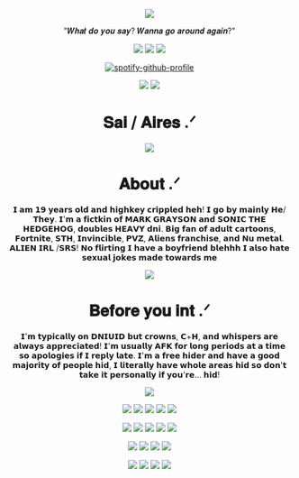 <div align="center">

![](https://komarev.com/ghpvc/?username=Nintenduu&color=324573&abbreviated=true&style=for-the-badge)


"𝑾𝒉𝒂𝒕 𝒅𝒐 𝒚𝒐𝒖 𝒔𝒂𝒚? 𝑾𝒂𝒏𝒏𝒂 𝒈𝒐 𝒂𝒓𝒐𝒖𝒏𝒅 𝒂𝒈𝒂𝒊𝒏?"


<img src="https://64.media.tumblr.com/f5b6c91251ceca3aaff424275ecf70e3/98cbc5b0decebdf1-55/s100x200/962c768bff39e459f6e5a32e72a137413fdb1ab7.gifv">  <img src="https://64.media.tumblr.com/1594df6b89b00f690b1d4305314af5ae/4549815c4d76e6d3-63/s100x200/abf2fcb267bcf059ceef9da772802acb6da7d0c2.gifv">  <img src="https://64.media.tumblr.com/793fce3e93d4202de8d52c5c31205295/786382531e2cf337-e8/s100x200/c149d58f1fd7f8e5c5310d63ee9fc3717c111106.gifv"> 

[![spotify-github-profile](https://spotify-github-profile.kittinanx.com/api/view?uid=ckindler05&cover_image=true&theme=novatorem&show_offline=true&background_color=121212&interchange=true&bar_color=53b14f&bar_color_cover=true)](https://github.com/kittinan/spotify-github-profile)

<img src="https://64.media.tumblr.com/7253a11bfa8910984f17b1a8d694ca6f/3e919be74c0d52b7-4f/s250x400/2163c4d1bb0fd204797f789ff3590b4539a6198e.webp"> <img src="https://64.media.tumblr.com/dec03436f64c2d1d609174c8ba6ac2f7/3e919be74c0d52b7-c8/s250x400/4b60c016f3df77d2a7056939ba1cbb4709a0dbb9.webp">

# 𝐒𝐚𝐢 / 𝐀𝐢𝐫𝐞𝐬 .ᐟ

<p align="center">
<img src="https://files.catbox.moe/iaoh0u.png"> 

  <p align="center">
    
# 𝐀𝐛𝐨𝐮𝐭 .ᐟ

𝗜 𝗮𝗺 𝟭𝟵 𝘆𝗲𝗮𝗿𝘀 𝗼𝗹𝗱 𝗮𝗻𝗱 𝗵𝗶𝗴𝗵𝗸𝗲𝘆 𝗰𝗿𝗶𝗽𝗽𝗹𝗲𝗱 𝗵𝗲𝗵! 𝗜 𝗴𝗼 𝗯𝘆 𝗺𝗮𝗶𝗻𝗹𝘆 𝗛𝗲/𝗧𝗵𝗲𝘆. 𝗜'𝗺 𝗮 𝗳𝗶𝗰𝘁𝗸𝗶𝗻 𝗼𝗳 𝗠𝗔𝗥𝗞 𝗚𝗥𝗔𝗬𝗦𝗢𝗡 𝗮𝗻𝗱 𝗦𝗢𝗡𝗜𝗖 𝗧𝗛𝗘 𝗛𝗘𝗗𝗚𝗘𝗛𝗢𝗚, 𝗱𝗼𝘂𝗯𝗹𝗲𝘀 𝗛𝗘𝗔𝗩𝗬 𝗱𝗻𝗶. 𝗕𝗶𝗴 𝗳𝗮𝗻 𝗼𝗳 𝗮𝗱𝘂𝗹𝘁 𝗰𝗮𝗿𝘁𝗼𝗼𝗻𝘀, 𝗙𝗼𝗿𝘁𝗻𝗶𝘁𝗲, 𝗦𝗧𝗛, 𝗜𝗻𝘃𝗶𝗻𝗰𝗶𝗯𝗹𝗲, 𝗣𝗩𝗭, 𝗔𝗹𝗶𝗲𝗻𝘀 𝗳𝗿𝗮𝗻𝗰𝗵𝗶𝘀𝗲, 𝗮𝗻𝗱 𝗡𝘂 𝗺𝗲𝘁𝗮𝗹. 𝗔𝗟𝗜𝗘𝗡 𝗜𝗥𝗟 /𝗦𝗥𝗦! 𝗡𝗼 𝗳𝗹𝗶𝗿𝘁𝗶𝗻𝗴 𝗜 𝗵𝗮𝘃𝗲 𝗮 𝗯𝗼𝘆𝗳𝗿𝗶𝗲𝗻𝗱 𝗯𝗹𝗲𝗵𝗵𝗵 𝗜 𝗮𝗹𝘀𝗼 𝗵𝗮𝘁𝗲 𝘀𝗲𝘅𝘂𝗮𝗹 𝗷𝗼𝗸𝗲𝘀 𝗺𝗮𝗱𝗲 𝘁𝗼𝘄𝗮𝗿𝗱𝘀 𝗺𝗲

<p align="center">
 <img src="https://files.catbox.moe/j5n8op.png">

# 𝐁𝐞𝐟𝐨𝐫𝐞 𝐲𝐨𝐮 𝐢𝐧𝐭 .ᐟ

𝗜'𝗺 𝘁𝘆𝗽𝗶𝗰𝗮𝗹𝗹𝘆 𝗼𝗻 𝗗𝗡𝗜𝗨𝗜𝗗 𝗯𝘂𝘁 𝗰𝗿𝗼𝘄𝗻𝘀, 𝗖+𝗛, 𝗮𝗻𝗱 𝘄𝗵𝗶𝘀𝗽𝗲𝗿𝘀 𝗮𝗿𝗲 𝗮𝗹𝘄𝗮𝘆𝘀 𝗮𝗽𝗽𝗿𝗲𝗰𝗶𝗮𝘁𝗲𝗱! 𝗜'𝗺 𝘂𝘀𝘂𝗮𝗹𝗹𝘆 𝗔𝗙𝗞 𝗳𝗼𝗿 𝗹𝗼𝗻𝗴 𝗽𝗲𝗿𝗶𝗼𝗱𝘀 𝗮𝘁 𝗮 𝘁𝗶𝗺𝗲 𝘀𝗼 𝗮𝗽𝗼𝗹𝗼𝗴𝗶𝗲𝘀 𝗶𝗳 𝗜 𝗿𝗲𝗽𝗹𝘆 𝗹𝗮𝘁𝗲. 𝗜'𝗺 𝗮 𝗳𝗿𝗲𝗲 𝗵𝗶𝗱𝗲𝗿 𝗮𝗻𝗱 𝗵𝗮𝘃𝗲 𝗮 𝗴𝗼𝗼𝗱 𝗺𝗮𝗷𝗼𝗿𝗶𝘁𝘆 𝗼𝗳 𝗽𝗲𝗼𝗽𝗹𝗲 𝗵𝗶𝗱, 𝗜 𝗹𝗶𝘁𝗲𝗿𝗮𝗹𝗹𝘆 𝗵𝗮𝘃𝗲 𝘄𝗵𝗼𝗹𝗲 𝗮𝗿𝗲𝗮𝘀 𝗵𝗶𝗱 𝘀𝗼 𝗱𝗼𝗻'𝘁 𝘁𝗮𝗸𝗲 𝗶𝘁 𝗽𝗲𝗿𝘀𝗼𝗻𝗮𝗹𝗹𝘆 𝗶𝗳 𝘆𝗼𝘂'𝗿𝗲... 𝗵𝗶𝗱!

 <img src="https://files.catbox.moe/whjrke.png"> 

<img src="https://64.media.tumblr.com/69efe6070f4e1f5ac82aeb2e787e3f8a/f2cc2a65c0bafe8b-8b/s100x200/9b356ad70d99802bf6fb4387c8a8dcc9847311c0.pnj"> <img src="https://64.media.tumblr.com/0fb2d88ce1c46a92faa714a2dcc08bc2/0dbb877b56918480-cf/s100x200/538ddae26d3657c6273cc88e5f47de4914d10fc6.gifv"> <img src="https://64.media.tumblr.com/9b5e8c88352be49c24d336554b5d2f04/6ee1344952d88480-5d/s100x200/2a86fd9d660ff3ac099616eafa1558b04b4bab02.gifv"> <img src="https://64.media.tumblr.com/74bcaa83644f26d25eba30eee55da917/466cc56e6bf1232e-3b/s100x200/7d5e1c26fce582a51ee315fc97ca7404c207a79e.gifv"> <img src="https://64.media.tumblr.com/09cde1d50e8555960b583a45a673e453/0ff2c29561239f07-ec/s100x200/6f02258bb142be93295656d6e6ee2fc49a5eeb89.pnj">

<img src="https://64.media.tumblr.com/13e0a0641e69b65bbb57a7ee9614ec61/65b1f656acbea9b4-5d/s100x200/6e9b946bd03f8003d4537e04ddd7d1dfdcdecbeb.gifv"> <img src="https://64.media.tumblr.com/ebc4bcdac83df35e534326610eb531db/74f9c1a7524fc393-9b/s100x200/d0ad8670f2999a33bd367ed89a81fec9430b7f94.pnj"> <img src="https://64.media.tumblr.com/3dde7f897933a5df6b0ec62873d836f1/5a137ddc52584ba1-0d/s100x200/8466624425130410d38b87377af73a2617500b0f.gifv"> <img src="https://64.media.tumblr.com/e646ede56dde4e0fd4701442d894487b/c4321a96434ec589-22/s100x200/652b160571dbbb65e4997b3cd55d7ac584b5a4d6.gifv"> <img src="https://64.media.tumblr.com/612fb10eb946a9b7029d40805b0e6713/98cbc5b0decebdf1-1e/s100x200/49b10d249986c2013753bd00223841fefcf602b7.pnj">

<img src="https://64.media.tumblr.com/f3757a18fd308c0fb2077da8c1cf940b/eb3ddc08b6af4923-8d/s250x400/bc11bf5c9ccbba3e95d859336aa38de3cc84c962.gifv"> <img src="https://64.media.tumblr.com/b147a05014a4c67d8db1a65fac2b3d5b/1fb39223b20e4f22-28/s250x400/5b7884ccfba4dc53e8b620b3397a9678c5c555ea.gifv"> <img src="https://64.media.tumblr.com/f563f87fd04fcf0bf9d9f7b386158e3c/e2c15a3766805f99-20/s250x400/08fd5e0123f563e89be908216dc0e326f6fac5a8.gifv">  <img src="https://64.media.tumblr.com/c3c48d288332b13f7f62ec4bf69f2344/72e2590fb9e2f26c-0b/s250x400/ee2aff40f2cddbe3f58a37b8001b05de29a7f01a.gifv"> 

<img src="https://64.media.tumblr.com/ff321844051953fabbb612f3d1d5ac94/b035b516dc88dd13-8a/s250x400/f9abd4953811179ca1d214f75d1d4cbce5156095.gifv"> <img src="https://64.media.tumblr.com/910aa333f3854cad291c88dda175208b/b32c64cc93000922-d5/s250x400/d908805a7997274774b7cfcf8c8b137b56779665.gifv"> <img src="https://64.media.tumblr.com/e9a5266fb438bba0a1e7b64ee86a0e32/e24aea302e062a10-5b/s250x400/04dfab7ec354802ce4369191ef8a0676db506390.webp"> <img src="https://64.media.tumblr.com/e0381520571728b4899d2dbb6fe824ea/6db96f7ecd419257-c9/s250x400/1859c6ce568a015efefda3a29da632c434fb2421.gifv">




</div>
